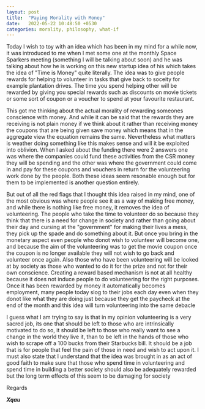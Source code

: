 ```yaml
---
layout: post
title:  "Paying Morality with Money"
date:   2022-05-22 10:48:50 +0530
categories: morality, philosophy, what-if
---
```


Today I wish to toy with an idea which has been in my mind for a while now, it was introduced to me when I met some one at the monthly Space Sparkers meeting (something I will be talking about soon) and he was talking about how he is working on this new startup idea of his which takes the idea of "Time is Money" quite literally. The idea was to give people rewards for helping to volunteer in tasks that give back to soceity for example plantation drives. The time you spend helping other will be rewarded by giving you special rewards such as discounts on movie tickets or some sort of coupon or a voucher to spend at your favourite restaurant. 

This got me thinking about the actual morality of rewarding someones conscience with money. And while it can be said that the rewards they are receiving is not plain money if we think about it rather than receiving money the coupons that are being given save money which means that in the aggregate view the equation remains the same. Nevertheless what matters is weather doing something like this makes sense and will it be exploited into oblivion. When I asked about the funding there were 2 answers one was where the companies could fund these activities from the CSR money they will be spending and the other was where the government could come in and pay for these coupons and vouchers in return for the volunteering work done by the people. Both these ideas seem resonable enough but for them to be implemented is another question entirely.

But out of all the red flags that I thought this idea raised in my mind, one of the most obvious was where people see it as a way of making free money, and while there is nothing like free money, it removes the idea of volunteering. The people who take the time to volunteer do so because they think that there is a need for change in society and rather than going about their day and cursing at the "government" for making their lives a mess, they pick up the spade and do something about it. But once you bring in the monetary aspect even people who donot wish to volunteer will become one, and because the aim of the volunteering was to get the movie coupon once the coupon is no longer available they will not wish to go back and volunteer once again. Also those who have been volunteering will be looked at by society as those who wanted to do it for the prize and not for their own conscience. Creating a reward based mechanism is not at all healthy because it does not induce people to do volunteering for the right purposes. Once it has been rewarded by money it automatically becomes employment, many people today slog to their jobs each day even when they donot like what they are doing just because they get the paycheck at the end of the month and this idea will turn volunteering into the same debacle

I guess what I am trying to say is that in my opinion volunteering is a very sacred job, its one that should be left to those who are intrinsically motivated to do so, it should be left to those who really want to see a change in the world they live it, than to be left in the hands of those who wish to scrape off a 100 bucks from their Starbucks bill. It should be a job that is for people that feel the pain of those in need and wish to act upon it. I must also state that I understand that the idea was brought in as an act of good faith to make sure that those who spend time in volunteering and spend time in building a better society should also be adequately rewarded but the long term effects of this seem to be damaging for society


Regards

***Xqau***
